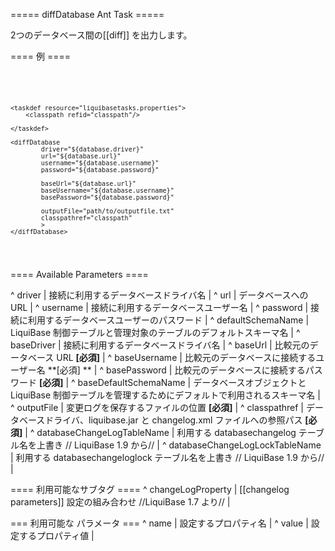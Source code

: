 ===== diffDatabase Ant Task =====

2つのデータベース間の[[diff]] を出力します。

==== 例 ====

<code xml>
<target name="diff-database" depends="prepare">

    <taskdef resource="liquibasetasks.properties">
        <classpath refid="classpath"/>

    </taskdef>

    <diffDatabase
            driver="${database.driver}"
            url="${database.url}"
            username="${database.username}"
            password="${database.password}"

            baseUrl="${database.url}"
            baseUsername="${database.username}"
            basePassword="${database.password}"

            outputFile="path/to/outputfile.txt"
            classpathref="classpath"
            >
    </diffDatabase>
</target>
</code>


==== Available Parameters ====

^ driver  | 接続に利用するデータベースドライバ名  | 
^ url  | データベースへの URL  | 
^ username  | 接続に利用するデータベースユーザー名  | 
^ password  | 接続に利用するデータベースユーザーのパスワード  | 
^ defaultSchemaName  | LiquiBase 制御テーブルと管理対象のテーブルのデフォルトスキーマ名 |
^ baseDriver  | 接続に利用するデータベースドライバ名  | 
^ baseUrl  | 比較元のデータベース URL  **[必須]**  | 
^ baseUsername  | 比較元のデータベースに接続するユーザー名 **[必須] ** |
^ basePassword  | 比較元のデータベースに接続するパスワード **[必須]**  | 
^ baseDefaultSchemaName  | データベースオブジェクトと LiquiBase 制御テーブルを管理するためにデフォルトで利用されるスキーマ名  |
^ outputFile  | 変更ログを保存するファイルの位置 **[必須]** |
^ classpathref  | データベースドライバ、liquibase.jar と changelog.xml ファイルへの参照パス  **[必須]** | 
^ databaseChangeLogTableName  | 利用する databasechangelog テーブル名を上書き  // LiquiBase 1.9 から// |
^ databaseChangeLogLockTableName  | 利用する databasechangeloglock テーブル名を上書き // LiquiBase 1.9 から//  |

==== 利用可能なサブタグ ====
^ changeLogProperty  |  [[changelog parameters]] 設定の組み合わせ //LiquiBase 1.7 より// | 

=== 利用可能な <changeLogProperty> パラメータ ===
^ name  | 設定するプロパティ名  | 
^ value  | 設定するプロパティ値  | 